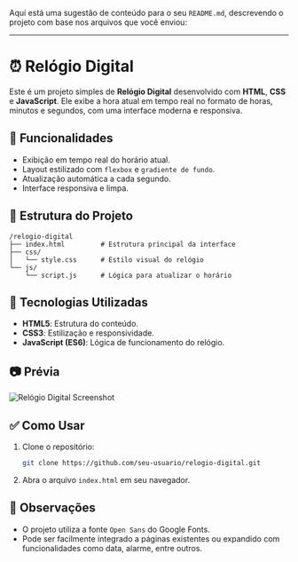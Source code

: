 Aqui está uma sugestão de conteúdo para o seu `README.md`, descrevendo o projeto com base nos arquivos que você enviou:

---

# ⏰ Relógio Digital

Este é um projeto simples de **Relógio Digital** desenvolvido com **HTML**, **CSS** e **JavaScript**. Ele exibe a hora atual em tempo real no formato de horas, minutos e segundos, com uma interface moderna e responsiva.

## 🚀 Funcionalidades

* Exibição em tempo real do horário atual.
* Layout estilizado com `flexbox` e `gradiente de fundo`.
* Atualização automática a cada segundo.
* Interface responsiva e limpa.

## 📁 Estrutura do Projeto

```
/relogio-digital
├── index.html         # Estrutura principal da interface
├── css/
│   └── style.css      # Estilo visual do relógio
└── js/
    └── script.js      # Lógica para atualizar o horário
```

## 🎨 Tecnologias Utilizadas

* **HTML5**: Estrutura do conteúdo.
* **CSS3**: Estilização e responsividade.
* **JavaScript (ES6)**: Lógica de funcionamento do relógio.

## 📷 Prévia

![Relógio Digital Screenshot](coloque-aqui-um-link-ou-gif-do-seu-projeto)

## ✅ Como Usar

1. Clone o repositório:

   ```bash
   git clone https://github.com/seu-usuario/relogio-digital.git
   ```
2. Abra o arquivo `index.html` em seu navegador.

## 📌 Observações

* O projeto utiliza a fonte `Open Sans` do Google Fonts.
* Pode ser facilmente integrado a páginas existentes ou expandido com funcionalidades como data, alarme, entre outros.
